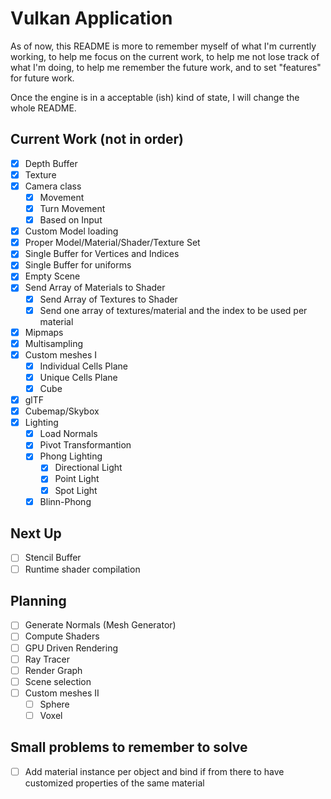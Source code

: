 # Vulkan Application

As of now, this README is more to remember myself of what I'm currently working, to help me focus on the current work, 
to help me not lose track of what I'm doing, to help me remember the future work, and to set "features" for future work.

Once the engine is in a acceptable (ish) kind of state, I will change the whole README.

## Current Work (not in order)

- [x] Depth Buffer 
- [x] Texture 
- [x] Camera class
	- [x] Movement 
	- [x] Turn Movement
	- [x] Based on Input
- [x] Custom Model loading
- [x] Proper Model/Material/Shader/Texture Set
- [x] Single Buffer for Vertices and Indices 
- [x] Single Buffer for uniforms
- [x] Empty Scene
- [x] Send Array of Materials to Shader 
	- [x] Send Array of Textures to Shader
	- [x] Send one array of textures/material and the index to be used per material
- [x] Mipmaps
- [x] Multisampling
- [x] Custom meshes I
	- [x] Individual Cells Plane 
	- [x] Unique Cells Plane 
	- [x] Cube
- [x] glTF
- [x] Cubemap/Skybox 
- [x] Lighting
	- [x] Load Normals 
	- [x] Pivot Transformantion
	- [x] Phong Lighting
		- [x] Directional Light
		- [x] Point Light
		- [x] Spot Light
	- [x] Blinn-Phong

## Next Up
- [ ] Stencil Buffer
- [ ] Runtime shader compilation

## Planning 
- [ ] Generate Normals (Mesh Generator) 
- [ ] Compute Shaders
- [ ] GPU Driven Rendering
- [ ] Ray Tracer
- [ ] Render Graph
- [ ] Scene selection
- [ ] Custom meshes II 
	- [ ] Sphere
	- [ ] Voxel

## Small problems to remember to solve

- [ ] Add material instance per object and bind if from there to have customized properties of the same material

